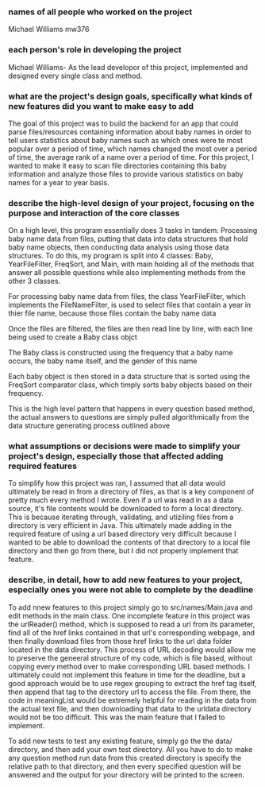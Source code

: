 ### names of all people who worked on the project
Michael Williams mw376
### each person's role in developing the project
Michael Williams- As the lead developor of this project, implemented and designed every single class and method.

### what are the project's design goals, specifically what kinds of new features did you want to make easy to add
The goal of this project was to build the backend for an app that could parse files/resources containing information about baby names in order to tell users statistics about baby names such as which ones were te most popular over a period of time, which names changed the most over a period of time, the average rank of a name over a period of time. For this project, I wanted to make it easy to scan file directories containing this baby information and analyze those files to provide various statistics on baby names for a year to year basis.

### describe the high-level design of your project, focusing on the purpose and interaction of the core classes

On a high level, this program essentially does 3 tasks in tandem: Processing baby name data from files, putting that data into data structures that hold baby name objects, then conducting data analysis using those data structures. To do this, my program is split into 4 classes: Baby, YearFileFilter, FreqSort, and Main, with main holding all of the methods that answer all possible questions while also implementing methods from the other 3 classes.

For processing baby name data from files, the class YearFileFilter, which implements the FileNameFilter, is used to select files that contain a year in thier file name, because those files contain the baby name data

Once the files are filtered, the files are then read line by line, with each line being used to create a Baby class objct

The Baby class is constructed using the frequency that a baby name occurs, the baby name itself, and the gender of this name

Each baby object is then stored in a data structure that is sorted using the FreqSort comparator class, which timply sorts baby objects based on their frequency.

This is the high level pattern that happens in every question based method, the actual answers to questions are simply pulled algorithmically from the data structure generating process outlined above 


### what assumptions or decisions were made to simplify your project's design, especially those that affected adding required features
To simplify how this project was ran, I assumed that all data  would ultimately be read in from a directory of files, as that is
a key component of pretty much every method I wrote. Even if a url was read in as a data source, it's file contents would be downloaded to form a local directory. This is because iterating through, validating, and utiziling
files from a directory is very efficient in Java. This ultimately made adding in the required feature of using  a url based directory very difficult because I wanted to be able to download the contents of that directory to a local file directory and then go from there, but I did not properly implement that feature.

### describe, in detail, how to add new features to your project, especially ones you were not able to complete by the deadline
To add nnew features to this project simply go to src/names/Main.java and edit methods in the main class. One incomplete feature in this project was the urlReader() 
method, which is supposed to read a url from its parameter, find all of the href links contained in that url's corresponding webpage, and then finally download files from those href links to the url data folder located in the data directory. This process of URL decoding would allow me to preserve the geneeral structure of my code, which is file based, without copying every method over to make corresponding URL based methods. I ultimately could not implement this feature in time for the deadline, but a good approach would be to use regex grouping to extract the href tag itself, then append that tag to the directory url to access the file. From there, the code in meaningList would be extremely helpful for reading in the data from the actual text file, and then downloading that data to the urldata directory
would not be too difficult. This was the main feature that I failed to implement.

To add new tests to test any existing feature, simply go the the data/ directory, and then add your own test directory. All you have to do to make any question method run data from this created directory is specify the relative path to that directory, and then every specified question will be answered and the output for your directory will be printed to the screen.